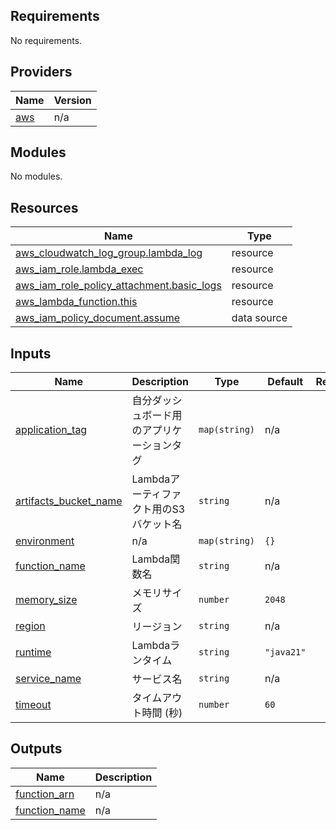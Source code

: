 <!-- BEGIN_TF_DOCS -->
## Requirements

No requirements.

## Providers

| Name | Version |
|------|---------|
| <a name="provider_aws"></a> [aws](#provider\_aws) | n/a |

## Modules

No modules.

## Resources

| Name | Type |
|------|------|
| [aws_cloudwatch_log_group.lambda_log](https://registry.terraform.io/providers/hashicorp/aws/latest/docs/resources/cloudwatch_log_group) | resource |
| [aws_iam_role.lambda_exec](https://registry.terraform.io/providers/hashicorp/aws/latest/docs/resources/iam_role) | resource |
| [aws_iam_role_policy_attachment.basic_logs](https://registry.terraform.io/providers/hashicorp/aws/latest/docs/resources/iam_role_policy_attachment) | resource |
| [aws_lambda_function.this](https://registry.terraform.io/providers/hashicorp/aws/latest/docs/resources/lambda_function) | resource |
| [aws_iam_policy_document.assume](https://registry.terraform.io/providers/hashicorp/aws/latest/docs/data-sources/iam_policy_document) | data source |

## Inputs

| Name | Description | Type | Default | Required |
|------|-------------|------|---------|:--------:|
| <a name="input_application_tag"></a> [application\_tag](#input\_application\_tag) | 自分ダッシュボード用のアプリケーションタグ | `map(string)` | n/a | yes |
| <a name="input_artifacts_bucket_name"></a> [artifacts\_bucket\_name](#input\_artifacts\_bucket\_name) | Lambdaアーティファクト用のS3バケット名 | `string` | n/a | yes |
| <a name="input_environment"></a> [environment](#input\_environment) | n/a | `map(string)` | `{}` | no |
| <a name="input_function_name"></a> [function\_name](#input\_function\_name) | Lambda関数名 | `string` | n/a | yes |
| <a name="input_memory_size"></a> [memory\_size](#input\_memory\_size) | メモリサイズ | `number` | `2048` | no |
| <a name="input_region"></a> [region](#input\_region) | リージョン | `string` | n/a | yes |
| <a name="input_runtime"></a> [runtime](#input\_runtime) | Lambdaランタイム | `string` | `"java21"` | no |
| <a name="input_service_name"></a> [service\_name](#input\_service\_name) | サービス名 | `string` | n/a | yes |
| <a name="input_timeout"></a> [timeout](#input\_timeout) | タイムアウト時間 (秒) | `number` | `60` | no |

## Outputs

| Name | Description |
|------|-------------|
| <a name="output_function_arn"></a> [function\_arn](#output\_function\_arn) | n/a |
| <a name="output_function_name"></a> [function\_name](#output\_function\_name) | n/a |
<!-- END_TF_DOCS -->